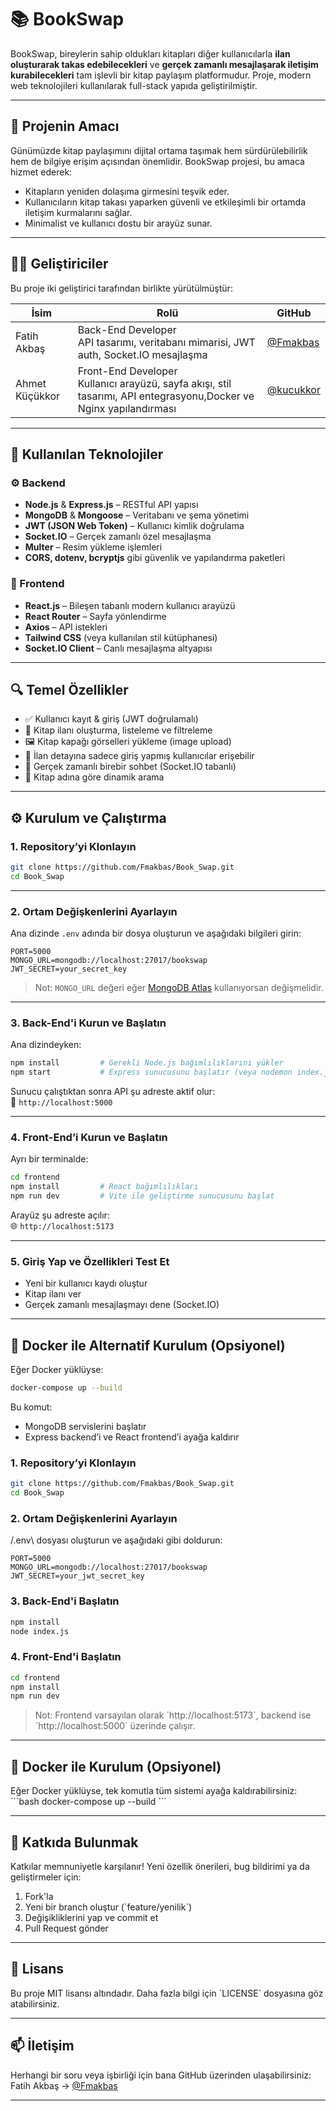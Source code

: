 
# 📚 BookSwap

BookSwap, bireylerin sahip oldukları kitapları diğer kullanıcılarla **ilan oluşturarak takas edebilecekleri** ve **gerçek zamanlı mesajlaşarak iletişim kurabilecekleri** tam işlevli bir kitap paylaşım platformudur. Proje, modern web teknolojileri kullanılarak full-stack yapıda geliştirilmiştir.

---

## 🧠 Projenin Amacı

Günümüzde kitap paylaşımını dijital ortama taşımak hem sürdürülebilirlik hem de bilgiye erişim açısından önemlidir. BookSwap projesi, bu amaca hizmet ederek:
- Kitapların yeniden dolaşıma girmesini teşvik eder.
- Kullanıcıların kitap takası yaparken güvenli ve etkileşimli bir ortamda iletişim kurmalarını sağlar.
- Minimalist ve kullanıcı dostu bir arayüz sunar.

---

## 👨‍💻 Geliştiriciler

Bu proje iki geliştirici tarafından birlikte yürütülmüştür:

| İsim | Rolü | GitHub |
|------|------|--------|
| Fatih Akbaş | Back-End Developer<br>API tasarımı, veritabanı mimarisi, JWT auth, Socket.IO mesajlaşma | [@Fmakbas](https://github.com/Fmakbas) |
| Ahmet Küçükkor | Front-End Developer<br>Kullanıcı arayüzü, sayfa akışı, stil tasarımı, API entegrasyonu,Docker ve Nginx yapılandırması | [@kucukkor](https://github.com/kucukkor) |

---

## 🔧 Kullanılan Teknolojiler

### ⚙️ Backend
- **Node.js** & **Express.js** – RESTful API yapısı
- **MongoDB** & **Mongoose** – Veritabanı ve şema yönetimi
- **JWT (JSON Web Token)** – Kullanıcı kimlik doğrulama
- **Socket.IO** – Gerçek zamanlı özel mesajlaşma
- **Multer** – Resim yükleme işlemleri
- **CORS, dotenv, bcryptjs** gibi güvenlik ve yapılandırma paketleri

### 🎨 Frontend
- **React.js** – Bileşen tabanlı modern kullanıcı arayüzü
- **React Router** – Sayfa yönlendirme
- **Axios** – API istekleri
- **Tailwind CSS** (veya kullanılan stil kütüphanesi)
- **Socket.IO Client** – Canlı mesajlaşma altyapısı

---

## 🔍 Temel Özellikler

- ✅ Kullanıcı kayıt & giriş (JWT doğrulamalı)
- 📌 Kitap ilanı oluşturma, listeleme ve filtreleme
- 🖼️ Kitap kapağı görselleri yükleme (image upload)
- 🔐 İlan detayına sadece giriş yapmış kullanıcılar erişebilir
- 💬 Gerçek zamanlı birebir sohbet (Socket.IO tabanlı)
- 🔎 Kitap adına göre dinamik arama

---


## ⚙️ Kurulum ve Çalıştırma

### 1. Repository’yi Klonlayın
```bash
git clone https://github.com/Fmakbas/Book_Swap.git
cd Book_Swap
```

---

### 2. Ortam Değişkenlerini Ayarlayın

Ana dizinde `.env` adında bir dosya oluşturun ve aşağıdaki bilgileri girin:

```env
PORT=5000
MONGO_URL=mongodb://localhost:27017/bookswap
JWT_SECRET=your_secret_key
```

> Not: `MONGO_URL` değeri eğer [MongoDB Atlas](https://www.mongodb.com/cloud/atlas) kullanıyorsan değişmelidir.

---

### 3. Back-End'i Kurun ve Başlatın

Ana dizindeyken:

```bash
npm install         # Gerekli Node.js bağımlılıklarını yükler
npm start           # Express sunucusunu başlatır (veya nodemon index.js)
```

Sunucu çalıştıktan sonra API şu adreste aktif olur:  
📡 `http://localhost:5000`

---

### 4. Front-End’i Kurun ve Başlatın

Ayrı bir terminalde:

```bash
cd frontend
npm install         # React bağımlılıkları
npm run dev         # Vite ile geliştirme sunucusunu başlat
```

Arayüz şu adreste açılır:  
🌐 `http://localhost:5173`

---

### 5. Giriş Yap ve Özellikleri Test Et

- Yeni bir kullanıcı kaydı oluştur
- Kitap ilanı ver
- Gerçek zamanlı mesajlaşmayı dene (Socket.IO)

---

## 🐳 Docker ile Alternatif Kurulum (Opsiyonel)

Eğer Docker yüklüyse:

```bash
docker-compose up --build
```

Bu komut:
- MongoDB servislerini başlatır
- Express backend’i ve React frontend’i ayağa kaldırır


### 1. Repository’yi Klonlayın
```bash
git clone https://github.com/Fmakbas/Book_Swap.git
cd Book_Swap
```

### 2. Ortam Değişkenlerini Ayarlayın
/.env\ dosyası oluşturun ve aşağıdaki gibi doldurun:
```
PORT=5000
MONGO_URL=mongodb://localhost:27017/bookswap
JWT_SECRET=your_jwt_secret_key
```

### 3. Back-End'i Başlatın
```bash
npm install
node index.js
```

### 4. Front-End'i Başlatın
```bash
cd frontend
npm install
npm run dev
```

> Not: Frontend varsayılan olarak \`http://localhost:5173\`, backend ise \`http://localhost:5000\` üzerinde çalışır.

---

## 🐳 Docker ile Kurulum (Opsiyonel)

Eğer Docker yüklüyse, tek komutla tüm sistemi ayağa kaldırabilirsiniz:
\`\`\`bash
docker-compose up --build
\`\`\`

---


## 🤝 Katkıda Bulunmak

Katkılar memnuniyetle karşılanır! Yeni özellik önerileri, bug bildirimi ya da geliştirmeler için:

1. Fork'la
2. Yeni bir branch oluştur (\`feature/yenilik\`)
3. Değişikliklerini yap ve commit et
4. Pull Request gönder

---

## 📜 Lisans

Bu proje MIT lisansı altındadır. Daha fazla bilgi için \`LICENSE\` dosyasına göz atabilirsiniz.

---

## 📫 İletişim

Herhangi bir soru veya işbirliği için bana GitHub üzerinden ulaşabilirsiniz:  
Fatih Akbaş → [@Fmakbas](https://github.com/Fmakbas)

---
